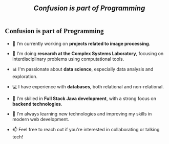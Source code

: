 <!-- h2 sin borde inferior, con cursiva -->
<div id="user-content-toc">
  <ul align="center">
    <summary>
      <h2 style="display: inline-block; border-bottom: none; font-style: italic;">
        Confusion is part of Programming
      </h2>
    </summary>
  </ul>
</div>

<link href="https://fonts.googleapis.com/css2?family=Dancing+Script&display=swap" rel="stylesheet">

<h2 style="font-family: 'Dancing Script', cursive;">
  Confusion is part of Programming
</h2>


<!--Intro start-->
- 🔭 I’m currently working on **projects related to image processing**.

- 🧪 I'm doing **research at the Complex Systems Laboratory**, focusing on interdisciplinary problems using computational tools.

- 📊 I'm passionate about **data science**, especially data analysis and exploration.

- 💻 I have experience with **databases**, both relational and non-relational.

- 🧱 I'm skilled in **Full Stack Java development**, with a strong focus on **backend technologies**.

- 🌱 I'm always learning new technologies and improving my skills in modern web development.

- 📫 Feel free to reach out if you're interested in collaborating or talking tech!
<!--Intro end-->


